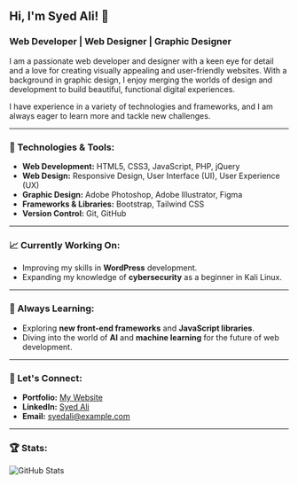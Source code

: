 ## Hi, I'm Syed Ali! 👋

### Web Developer | Web Designer | Graphic Designer

I am a passionate web developer and designer with a keen eye for detail and a love for creating visually appealing and user-friendly websites. With a background in graphic design, I enjoy merging the worlds of design and development to build beautiful, functional digital experiences. 

I have experience in a variety of technologies and frameworks, and I am always eager to learn more and tackle new challenges.

---

### 🔧 Technologies & Tools:

- **Web Development:** HTML5, CSS3, JavaScript, PHP, jQuery
- **Web Design:** Responsive Design, User Interface (UI), User Experience (UX)
- **Graphic Design:** Adobe Photoshop, Adobe Illustrator, Figma
- **Frameworks & Libraries:** Bootstrap, Tailwind CSS
- **Version Control:** Git, GitHub

---

### 📈 Currently Working On:

- Improving my skills in **WordPress** development.
- Expanding my knowledge of **cybersecurity** as a beginner in Kali Linux.

---

### 🌱 Always Learning:

- Exploring **new front-end frameworks** and **JavaScript libraries**.
- Diving into the world of **AI** and **machine learning** for the future of web development.

---

### 💬 Let's Connect:

- **Portfolio:** [My Website](https://aliakbar-guide.netlify.app)
- **LinkedIn:** [Syed Ali](https://www.linkedin.com/)
- **Email:** syedali@example.com

---

### 🏆 Stats:
![GitHub Stats](https://github-readme-stats.vercel.app/api?username=yourusername&show_icons=true&theme=radical)
